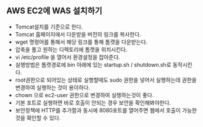 ## AWS EC2에 WAS 설치하기
 - Tomcat설치를 기준으로 한다.
 - Tomcat 홈페이지에서 다운받을 버전의 링크를 복사한다.
 - wget 명령어를 통해서 해당 링크를 통해 톰캣을 다운받는다.
 - 압축을 풀고 원하는 디렉토리에 톰캣을 위치시킨다.
 - vi /etc/profile 을 열어서 환경설정을 잡아준다.
 - 실행방법은 톰캣경로에 bin 아래에 있는 startup.sh / shutdown.sh로 동작시킨다.
 - root권한으로 되어있는 상태로 실행할때도 sudo 권한을 넣어서 실행하는데 권한을 변경하여 실행하는 것이 용이하다.
 - chown 으로 ec2-user 권한으로 변경하여 실행하는것이 좋다.
 - 기본 포트로 실행하면 바로 호출이 안되는 경우 보안을 확인해봐야한다.
 - 보안정책에 HTTP를 추가함과 동시에 8080포트를 열어주면 웹에서 호출이 가능한것을 확인할 수 있다.

